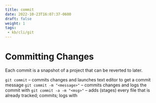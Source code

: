 ```yaml
---
title: commit
date: 2022-10-23T16:07:37-0600
draft: false
weight: 1
tags:
 - kb/cli/git
---
```


# Committing Changes
Each commit is a snapshot of a project that can be reverted to later.

`git commit` – commits changes and launches text editor to get a commit message
`git commit -m "<message>"` – commits changes and logs the commit with <message>
`git commit -a -m "<msg>"` – adds (stages) every file that is already tracked; commits; logs with <msg>
